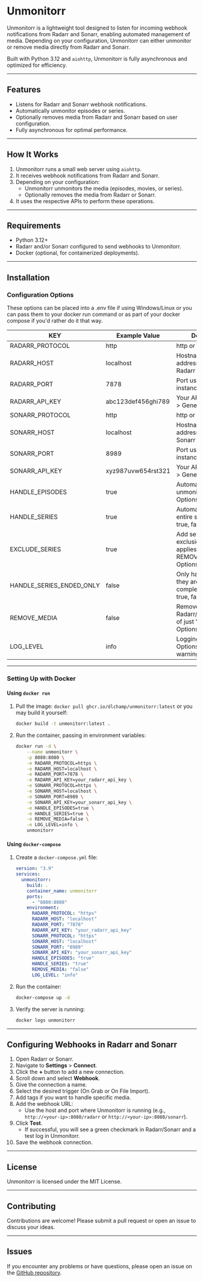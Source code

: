 # Unmonitorr

Unmonitorr is a lightweight tool designed to listen for incoming webhook notifications from Radarr and Sonarr, enabling automated management of media. Depending on your configuration, Unmonitorr can either unmonitor or remove media directly from Radarr and Sonarr.

Built with Python 3.12 and `aiohttp`, Unmonitorr is fully asynchronous and optimized for efficiency. 

---

## Features
- Listens for Radarr and Sonarr webhook notifications.
- Automatically unmonitor episodes or series.
- Optionally removes media from Radarr and Sonarr based on user configuration.
- Fully asynchronous for optimal performance.

---

## How It Works
1. Unmonitorr runs a small web server using `aiohttp`.
2. It receives webhook notifications from Radarr and Sonarr.
3. Depending on your configuration:
   - Unmonitorr unmonitors the media (episodes, movies, or series).
   - Optionally removes the media from Radarr or Sonarr.
4. It uses the respective APIs to perform these operations.

---

## Requirements
- Python 3.12+
- Radarr and/or Sonarr configured to send webhooks to Unmonitorr.
- Docker (optional, for containerized deployments).

---

## Installation

### Configuration Options
These options can be placed into a .env file if using Windows/Linux or you can pass them to your docker run
command or as part of your docker compose if you'd rather do it that way.

| KEY                      | Example Value          | Description                                                                                      |
|---------------------------|------------------------|--------------------------------------------------------------------------------------------------|
| RADARR_PROTOCOL           | http                  | http or https                                                                                   |
| RADARR_HOST               | localhost             | Hostname or IP address for your Radarr instance                                                 |
| RADARR_PORT               | 7878                  | Port used by your instance of Radarr                                                            |
| RADARR_API_KEY            | abc123def456ghi789    | Your API Key (Settings > General > API Key)                                                    |
| SONARR_PROTOCOL           | http                  | http or https                                                                                   |
| SONARR_HOST               | localhost             | Hostname or IP address for your Sonarr instance                                                 |
| SONARR_PORT               | 8989                  | Port used by your instance of Sonarr                                                            |
| SONARR_API_KEY            | xyz987uvw654rst321    | Your API Key (Settings > General > API Key)                                                    |
| HANDLE_EPISODES           | true                  | Automatically unmonitor episodes. Options: true, false                                          |
| HANDLE_SERIES             | true                  | Automatically handle entire series. Options: true, false                                        |
| EXCLUDE_SERIES            | true                  | Add series to import exclusion list. Only applies if REMOVE_MEDIA=true. Options: true, false   |
| HANDLE_SERIES_ENDED_ONLY  | false                 | Only handle series if they are ended and complete. Options: true, false                         |
| REMOVE_MEDIA              | false                 | Remove media from Radarr/Sonarr instead of just "Unmonitor". Options: true, false              |
| LOG_LEVEL                 | info                  | Logging level. Options: debug, info, warning, error, critical                                   |

---

### Setting Up with Docker
#### Using `docker run`
1. Pull the image: `docker pull ghcr.io/dlchamp/unmonitorr:latest` or you may build it yourself:
    ```bash
    docker build -t unmonitorr:latest .
    ```

2. Run the container, passing in environment variables:
    ```bash
    docker run -d \
        --name unmonitorr \
        -p 8080:8080 \
        -e RADARR_PROTOCOL=https \
        -e RADARR_HOST=localhost \
        -e RADARR_PORT=7878 \
        -e RADARR_API_KEY=your_radarr_api_key \
        -e SONARR_PROTOCOL=https \
        -e SONARR_HOST=localhost \
        -e SONARR_PORT=8989 \
        -e SONARR_API_KEY=your_sonarr_api_key \
        -e HANDLE_EPISODES=true \
        -e HANDLE_SERIES=true \
        -e REMOVE_MEDIA=false \
        -e LOG_LEVEL=info \
        unmonitorr
    ```

#### Using `docker-compose`
1. Create a `docker-compose.yml` file:
    ```yaml
    version: "3.9"
    services:
      unmonitorr:
        build: .
        container_name: unmonitorr
        ports:
          - "8080:8080"
        environment:
          RADARR_PROTOCOL: "https"
          RADARR_HOST: "localhost"
          RADARR_PORT: "7878"
          RADARR_API_KEY: "your_radarr_api_key"
          SONARR_PROTOCOL: "https"
          SONARR_HOST: "localhost"
          SONARR_PORT: "8989"
          SONARR_API_KEY: "your_sonarr_api_key"
          HANDLE_EPISODES: "true"
          HANDLE_SERIES: "true"
          REMOVE_MEDIA: "false"
          LOG_LEVEL: "info"
    ```

2. Run the container:
    ```bash
    docker-compose up -d
    ```

3. Verify the server is running:
    ```bash
    docker logs unmonitorr
    ```

---

## Configuring Webhooks in Radarr and Sonarr
1. Open Radarr or Sonarr.
2. Navigate to **Settings** > **Connect**.
3. Click the **+** button to add a new connection.
4. Scroll down and select **Webhook**.
5. Give the connection a name.
6. Select the desired trigger (On Grab or On File Import).
7. Add tags if you want to handle specific media.
8. Add the webhook URL:
   - Use the host and port where Unmonitorr is running (e.g., `http://<your-ip>:8080/radarr` or `http://<your-ip>:8080/sonarr`).
9. Click **Test**.
   - If successful, you will see a green checkmark in Radarr/Sonarr and a test log in Unmonitorr.
10. Save the webhook connection.

---


## License
Unmonitorr is licensed under the MIT License.

---

## Contributing
Contributions are welcome! Please submit a pull request or open an issue to discuss your ideas.

---

## Issues
If you encounter any problems or have questions, please open an issue on the [GitHub repository](https://github.com/dlchamp/unmonitorr/issues).
